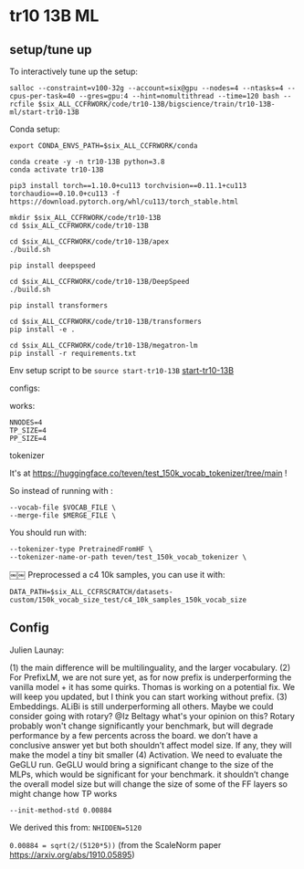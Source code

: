 # tr10 13B ML


## setup/tune up


To interactively tune up the setup:

```
salloc --constraint=v100-32g --account=six@gpu --nodes=4 --ntasks=4 --cpus-per-task=40 --gres=gpu:4 --hint=nomultithread --time=120 bash --rcfile $six_ALL_CCFRWORK/code/tr10-13B/bigscience/train/tr10-13B-ml/start-tr10-13B
```


Conda setup:

```
export CONDA_ENVS_PATH=$six_ALL_CCFRWORK/conda

conda create -y -n tr10-13B python=3.8
conda activate tr10-13B

pip3 install torch==1.10.0+cu113 torchvision==0.11.1+cu113 torchaudio==0.10.0+cu113 -f https://download.pytorch.org/whl/cu113/torch_stable.html

mkdir $six_ALL_CCFRWORK/code/tr10-13B
cd $six_ALL_CCFRWORK/code/tr10-13B

cd $six_ALL_CCFRWORK/code/tr10-13B/apex
./build.sh

pip install deepspeed

cd $six_ALL_CCFRWORK/code/tr10-13B/DeepSpeed
./build.sh

pip install transformers

cd $six_ALL_CCFRWORK/code/tr10-13B/transformers
pip install -e .

cd $six_ALL_CCFRWORK/code/tr10-13B/megatron-lm
pip install -r requirements.txt
```

Env setup script to be `source start-tr10-13B` [start-tr10-13B](./start-tr10-13B)



configs:

works:
```
NNODES=4
TP_SIZE=4
PP_SIZE=4
```


tokenizer

It's at https://huggingface.co/teven/test_150k_vocab_tokenizer/tree/main !

So instead of running with :
```
--vocab-file $VOCAB_FILE \
--merge-file $MERGE_FILE \
```

You should run with:
```
--tokenizer-type PretrainedFromHF \
--tokenizer-name-or-path teven/test_150k_vocab_tokenizer \
```
￼￼
Preprocessed a c4 10k samples, you can use it with:
```
DATA_PATH=$six_ALL_CCFRSCRATCH/datasets-custom/150k_vocab_size_test/c4_10k_samples_150k_vocab_size
```

## Config


Julien Launay:

(1) the main difference will be multilinguality, and the larger vocabulary.
(2) For PrefixLM, we are not sure yet, as for now prefix is underperforming the vanilla model + it has some quirks. Thomas is working on a potential fix. We will keep you updated, but I think you can start working without prefix.
(3) Embeddings. ALiBi is still underperforming all others. Maybe we could consider going with rotary? @Iz Beltagy what's your opinion on this? Rotary probably won't change significantly your benchmark, but will degrade performance by a few percents across the board.
we don’t have a conclusive answer yet but both shouldn’t affect model size. If any, they will make the model a tiny bit smaller
(4) Activation. We need to evaluate the GeGLU run. GeGLU would bring a significant change to the size of the MLPs, which would be significant for your benchmark.
it shouldn’t change the overall model size but will change the size of some of the FF layers so might change how TP works

`--init-method-std 0.00884`

We derived this from: `NHIDDEN=5120`

`0.00884 = sqrt(2/(5120*5))` (from the ScaleNorm paper https://arxiv.org/abs/1910.05895)
